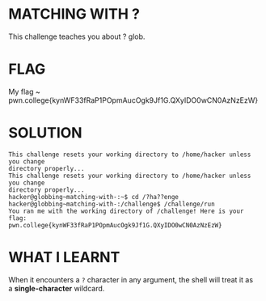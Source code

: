 
# MATCHING WITH ?

This challenge teaches you about ? glob.
# FLAG


My flag ~ pwn.college{kynWF33fRaP1POpmAucOgk9Jf1G.QXyIDO0wCN0AzNzEzW}


# SOLUTION


```
This challenge resets your working directory to /home/hacker unless you change
directory properly...
This challenge resets your working directory to /home/hacker unless you change
directory properly...
hacker@globbing~matching-with-:~$ cd /?ha??enge
hacker@globbing~matching-with-:/challenge$ /challenge/run
You ran me with the working directory of /challenge! Here is your flag:
pwn.college{kynWF33fRaP1POpmAucOgk9Jf1G.QXyIDO0wCN0AzNzEzW}
```

# WHAT I LEARNT

When it encounters a `?` character in any argument, the shell will treat it as a **single-character** wildcard.

